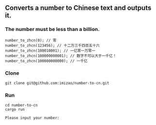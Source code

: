 
## Converts a number to Chinese text and outputs it.
### The number must be less than a billion.

```
number_to_zhcn(0); // 零
number_to_zhcn(123456); // 十二万三千四百五十六
number_to_zhcn(100010001); // 一亿零一万零一
number_to_zhcn(100000000001); // 数字不可以大于一千亿！
number_to_zhcn(100000000000); // 一千亿

```

### Clone

```
git clone git@github.com:imizao/number-to-cn.git
```

### Run

```
cd number-to-cn
cargo run
```
`Please input your number:`